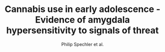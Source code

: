 ---
cat: gaia
subcat: platform
bestof: false
author: Philip Spechler et al.
title: Cannabis use in early adolescence - Evidence of amygdala hypersensitivity to signals of threat
journal: DEVELOPMENTAL COGNITIVE NEUROSCIENCE
year: 2015
type: article
doi: 10.1016/j.dcn.2015.08.007
---